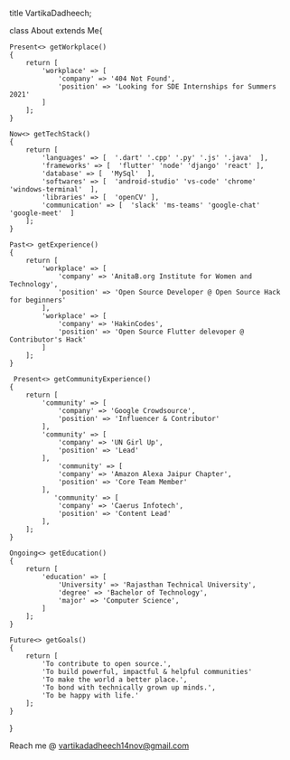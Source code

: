 title VartikaDadheech;

class About extends Me{

    Present<> getWorkplace()
    {
        return [
            'workplace' => [
                'company' => '404 Not Found',
                'position' => 'Looking for SDE Internships for Summers 2021'
            ]
        ];
    }

    Now<> getTechStack()
    {
        return [
            'languages' => [  '.dart' '.cpp' '.py' '.js' '.java'  ],
            'frameworks' => [  'flutter' 'node' 'django' 'react' ],
            'database' => [  'MySql'  ],
            'softwares' => [  'android-studio' 'vs-code' 'chrome' 'windows-terminal'  ],
            'libraries' => [  'openCV' ],
            'communication' => [  'slack' 'ms-teams' 'google-chat' 'google-meet'  ]
        ];
    }
    
    Past<> getExperience()
    {
        return [
            'workplace' => [
                'company' => 'AnitaB.org Institute for Women and Technology',
                'position' => 'Open Source Developer @ Open Source Hack for beginners'
            ],
            'workplace' => [
                'company' => 'HakinCodes',
                'position' => 'Open Source Flutter delevoper @ Contributor's Hack'
            ]
        ];
    }
    
     Present<> getCommunityExperience()
    {
        return [
            'community' => [
                'company' => 'Google Crowdsource',
                'position' => 'Influencer & Contributor'
            ],
            'community' => [
                'company' => 'UN Girl Up',
                'position' => 'Lead'
            ],
                'community' => [
                'company' => 'Amazon Alexa Jaipur Chapter',
                'position' => 'Core Team Member'
            ],
               'community' => [
                'company' => 'Caerus Infotech',
                'position' => 'Content Lead'
            ],
        ];
    }
    
    Ongoing<> getEducation()
    {
        return [
            'education' => [
                'University' => 'Rajasthan Technical University',
                'degree' => 'Bachelor of Technology',
                'major' => 'Computer Science',
            ]
        ];
    }

    Future<> getGoals()
    {
        return [
            'To contribute to open source.',
            'To build powerful, impactful & helpful communities'
            'To make the world a better place.',
            'To bond with technically grown up minds.',
            'To be happy with life.'
        ];
    }
}





Reach me @ vartikadadheech14nov@gmail.com

